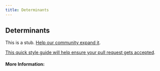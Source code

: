 ```yaml
---
title: Determinants
---
```


## Determinants

This is a stub. [Help our community expand it](https://github.com/freeCodeCamp/guide-articles/tree/master/articles/Math/Linear-Algebra/Determinants/index.md).

[This quick style guide will help ensure your pull request gets accepted](https://github.com/freeCodeCamp/guide-articles/blob/master/README.md).

<!-- The article goes here, in GitHub-flavored Markdown. Feel free to add YouTube videos, images, and CodePen/JSBin embeds  -->

#### More Information:
<!-- Please add any articles you think might be helpful to read before writing the article -->


